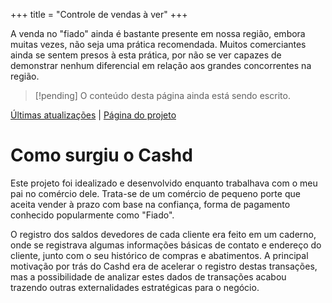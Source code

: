 +++
title = "Controle de vendas à ver"
+++

A venda no "fiado" ainda é bastante presente em nossa região, embora muitas vezes, não
seja uma prática recomendada. Muitos comerciantes ainda se sentem presos à esta prática,
por não se ver capazes de demonstrar nenhum diferencial em relação aos grandes
concorrentes na região.

<!--more-->

> [!pending] O conteúdo desta página ainda está sendo escrito.

[Últimas atualizações](../tag/Cashd) | [Página do projeto](https://github.com/VFLins/cashd)

# Como surgiu o Cashd

Este projeto foi idealizado e desenvolvido enquanto trabalhava com o meu pai no comércio
dele. Trata-se de um comércio de pequeno porte que aceita vender à prazo com base na
confiança, forma de pagamento conhecido popularmente como "Fiado".

O registro dos saldos devedores de cada cliente era feito em um caderno, onde se
registrava algumas informações básicas de contato e endereço do cliente, junto com o seu
histórico de compras e abatimentos. A principal motivação por trás do Cashd era de
acelerar o registro destas transações, mas a possibilidade de analizar estes dados de
transações acabou trazendo outras externalidades estratégicas para o negócio.
